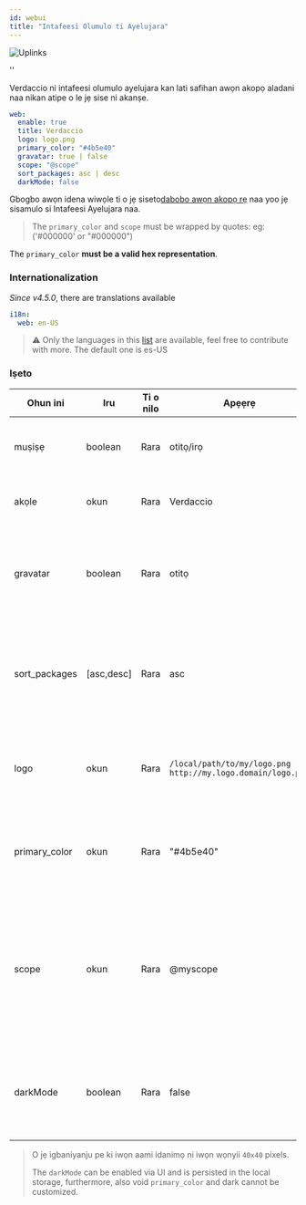 ```yaml
---
id: webui
title: "Intafeesi Olumulo ti Ayelujara"
---
```


![Uplinks](https://user-images.githubusercontent.com/558752/52916111-fa4ba980-32db-11e9-8a64-f4e06eb920b3.png)

<div id="codefund">''</div>

Verdaccio ni intafeesi olumulo ayelujara kan lati safihan awọn akopọ aladani naa nikan atipe o le jẹ sise ni akanṣe.

```yaml
web:
  enable: true
  title: Verdaccio
  logo: logo.png
  primary_color: "#4b5e40"
  gravatar: true | false
  scope: "@scope"
  sort_packages: asc | desc
  darkMode: false
```

Gbogbo awọn idena wiwọle ti o jẹ siseto[dabobo awọn akopọ rẹ](protect-your-dependencies.md) naa yoo jẹ sisamulo si Intafeesi Ayelujara naa.

> The `primary_color` and `scope` must be wrapped by quotes: eg: ('#000000' or "#000000")

The `primary_color` **must be a valid hex representation**.

### Internationalization

*Since v4.5.0*, there are translations available

```yaml
i18n:
  web: en-US
```

> ⚠️ Only the languages in this [list](https://github.com/verdaccio/ui/tree/master/i18n/translations) are available, feel free to contribute with more. The default one is es-US

### Iṣeto

| Ohun ini      | Iru        | Ti o nilo | Apẹẹrẹ                                                        | Atilẹyin      | Apejuwe                                                                                                          |
| ------------- | ---------- | --------- | ------------------------------------------------------------- | ------------- | ---------------------------------------------------------------------------------------------------------------- |
| muṣiṣẹ        | boolean    | Rara      | otitọ/irọ                                                     | gbogbo        | gba lati ṣafihan intafeesi ayelujara naa                                                                         |
| akọle         | okun       | Rara      | Verdaccio                                                     | gbogbo        | Apejuwe akọle akori HTML                                                                                         |
| gravatar      | boolean    | Rara      | otitọ                                                         | `>v4`      | Gravatars yoo jẹ pipilẹṣẹ labẹ ibori ti o ba jẹ pe ohun-ini yii wa ni imusisẹ                                    |
| sort_packages | [asc,desc] | Rara      | asc                                                           | `>v4`      | Nipa atilẹwa awọn akopọ aladani ti jẹ siseto lẹsẹsẹ ni ọna igasoke                                               |
| logo          | okun       | Rara      | `/local/path/to/my/logo.png` `http://my.logo.domain/logo.png` | gbogbo        | uRI kan nibi ti aami idanimọ wa (akọle aami idanimọ)                                                             |
| primary_color | okun       | Rara      | "#4b5e40"                                                     | `>4`       | Awọ akọkọ lati lo jakejado UI naa(akọle, abbl)                                                                   |
| scope         | okun       | Rara      | @myscope                                                      | `>v3.x`    | Ti o ba n lo iforukọsilẹ yii fun scope modulu kan ni pato, yan scope naa lati ṣeto rẹ ninu akọle itọnisọna webui |
| darkMode      | boolean    | Rara      | false                                                         | `>=v4.6.0` | This mode is an special theme for those want to live in the dark side                                            |

> O jẹ igbaniyanju pe ki iwọn aami idanimọ ni iwọn wọnyii `40x40` pixels.
> 
> The `darkMode` can be enabled via UI and is persisted in the local storage, furthermore, also void `primary_color` and dark cannot be customized.